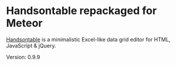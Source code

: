 Handsontable repackaged for Meteor
=========

[Handsontable](http://handsontable.com/) is a minimalistic Excel-like data grid editor for HTML, JavaScript & jQuery.

Version: 0.9.9
